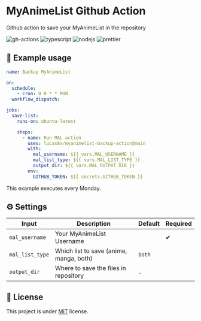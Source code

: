 # MyAnimeList Github Action

Github action to save your MyAnimeList in the repository

![gh-actions](https://img.shields.io/badge/github%20actions-%232671E5.svg?style=for-the-badge&logo=githubactions&logoColor=white)
![typescript](https://img.shields.io/badge/TypeScript-007ACC?style=for-the-badge&logo=typescript&logoColor=white)
![nodejs](https://img.shields.io/badge/Node%20js-339933?style=for-the-badge&logo=nodedotjs&logoColor=white)
![prettier](https://img.shields.io/badge/prettier-1A2C34?style=for-the-badge&logo=prettier&logoColor=F7BA3E)

## 🚀 Example usage

```yaml
name: Backup MyAnimeList

on:
  schedule:
    - cron: 0 0 * * MON
  workflow_dispatch:

jobs:
  save-list:
    runs-on: ubuntu-latest

    steps:
      - name: Run MAL action
        uses: lucas8x/myanimelist-backup-action@main
        with:
          mal_username: ${{ vars.MAL_USERNAME }}
          mal_list_type: ${{ vars.MAL_LIST_TYPE }}
          output_dir: ${{ vars.MAL_OUTPUT_DIR }}
        env:
          GITHUB_TOKEN: ${{ secrets.GITHUB_TOKEN }}
```

This example executes every Monday.

## ⚙ Settings

| Input                  | Description                                      | Default       | Required |
| ---------------------- | ------------------------------------------------ | ------------- | -------- |
| `mal_username`         | Your MyAnimeList Username                        |               | ✔        |
| `mal_list_type`        | Which list to save (anime, manga, both)          | `both`        |          |
| `output_dir`           | Where to save the files in repository            | `.`           |          |

## 📝 License

This project is under [MIT](./LICENSE) license.
